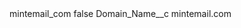<?xml version="1.0" encoding="UTF-8"?>
<CustomMetadata xmlns="http://soap.sforce.com/2006/04/metadata" xmlns:xsi="http://www.w3.org/2001/XMLSchema-instance" xmlns:xsd="http://www.w3.org/2001/XMLSchema">
    <label>mintemail_com</label>
    <protected>false</protected>
    <values>
        <field>Domain_Name__c</field>
        <value xsi:type="xsd:string">mintemail.com</value>
    </values>
</CustomMetadata>
